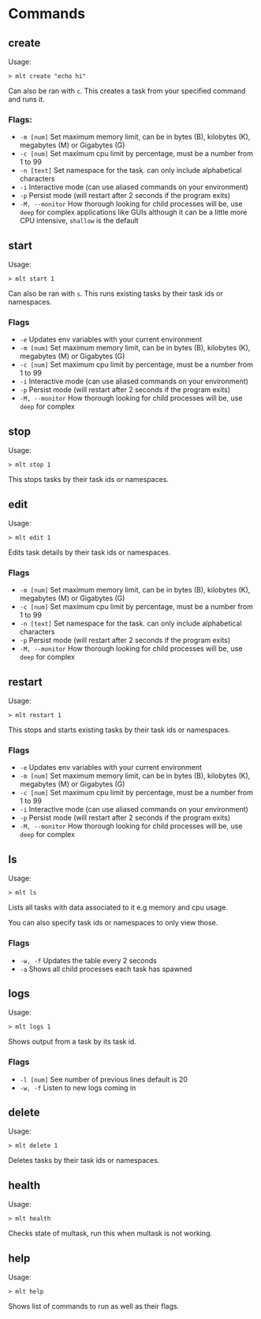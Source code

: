 # Commands

## create
Usage:
```
> mlt create "echo hi"
```
Can also be ran with `c`.
This creates a task from your specified command and runs it.

### Flags:
- `-m [num]` Set maximum memory limit, can be in bytes (B), kilobytes (K), megabytes (M) or Gigabytes (G)
- `-c [num]` Set maximum cpu limit by percentage, must be a number from 1 to 99
- `-n [text]` Set namespace for the task. can only include alphabetical characters
- `-i` Interactive mode (can use aliased commands on your environment)
- `-p` Persist mode (will restart after 2 seconds if the program exits)
- `-M, --monitor` How thorough looking for child processes will be, use `deep` for complex 
applications like GUIs although it can be a little more CPU intensive, `shallow` is the default

## start
Usage:
```
> mlt start 1
```
Can also be ran with `s`.
This runs existing tasks by their task ids or namespaces.

### Flags
- `-e` Updates env variables with your current environment
- `-m [num]` Set maximum memory limit, can be in bytes (B), kilobytes (K), megabytes (M) or Gigabytes (G)
- `-c [num]` Set maximum cpu limit by percentage, must be a number from 1 to 99
- `-i` Interactive mode (can use aliased commands on your environment)
- `-p` Persist mode (will restart after 2 seconds if the program exits)
- `-M, --monitor` How thorough looking for child processes will be, use `deep` for complex 

## stop
Usage:
```
> mlt stop 1
```
This stops tasks by their task ids or namespaces.

## edit
Usage:
```
> mlt edit 1
```
Edits task details by their task ids or namespaces.

### Flags
- `-m [num]` Set maximum memory limit, can be in bytes (B), kilobytes (K), megabytes (M) or Gigabytes (G)
- `-c [num]` Set maximum cpu limit by percentage, must be a number from 1 to 99
- `-n [text]` Set namespace for the task. can only include alphabetical characters
- `-p` Persist mode (will restart after 2 seconds if the program exits)
- `-M, --monitor` How thorough looking for child processes will be, use `deep` for complex 

## restart
Usage:
```
> mlt restart 1
```
This stops and starts existing tasks by their task ids or namespaces.

### Flags
- `-e` Updates env variables with your current environment
- `-m [num]` Set maximum memory limit, can be in bytes (B), kilobytes (K), megabytes (M) or Gigabytes (G)
- `-c [num]` Set maximum cpu limit by percentage, must be a number from 1 to 99
- `-i` Interactive mode (can use aliased commands on your environment)
- `-p` Persist mode (will restart after 2 seconds if the program exits)
- `-M, --monitor` How thorough looking for child processes will be, use `deep` for complex 

## ls
Usage:
```
> mlt ls
```
Lists all tasks with data associated to it e.g memory and cpu usage.

You can also specify task ids or namespaces to only view those.

### Flags
- `-w, -f` Updates the table every 2 seconds
- `-a` Shows all child processes each task has spawned

## logs
Usage:
```
> mlt logs 1
```

Shows output from a task by its task id.

### Flags
- `-l [num]` See number of previous lines default is 20
- `-w, -f` Listen to new logs coming in

## delete
Usage:
```
> mlt delete 1
```
Deletes tasks by their task ids or namespaces.

## health
Usage:
```
> mlt health
```
Checks state of multask, run this when multask is not working.

## help
Usage:
```
> mlt help
```
Shows list of commands to run as well as their flags.

